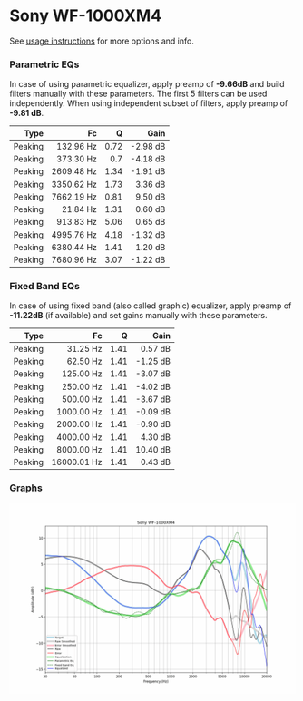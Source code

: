 # Sony WF-1000XM4
See [usage instructions](https://github.com/jaakkopasanen/AutoEq#usage) for more options and info.

### Parametric EQs
In case of using parametric equalizer, apply preamp of **-9.66dB** and build filters manually
with these parameters. The first 5 filters can be used independently.
When using independent subset of filters, apply preamp of **-9.81 dB**.

| Type    | Fc         |    Q | Gain     |
|--------:|-----------:|-----:|---------:|
| Peaking | 132.96 Hz  | 0.72 | -2.98 dB |
| Peaking | 373.30 Hz  | 0.7  | -4.18 dB |
| Peaking | 2609.48 Hz | 1.34 | -1.91 dB |
| Peaking | 3350.62 Hz | 1.73 | 3.36 dB  |
| Peaking | 7662.19 Hz | 0.81 | 9.50 dB  |
| Peaking | 21.84 Hz   | 1.31 | 0.60 dB  |
| Peaking | 913.83 Hz  | 5.06 | 0.65 dB  |
| Peaking | 4995.76 Hz | 4.18 | -1.32 dB |
| Peaking | 6380.44 Hz | 1.41 | 1.20 dB  |
| Peaking | 7680.96 Hz | 3.07 | -1.22 dB |

### Fixed Band EQs
In case of using fixed band (also called graphic) equalizer, apply preamp of **-11.22dB**
(if available) and set gains manually with these parameters.

| Type    | Fc          |    Q | Gain     |
|--------:|------------:|-----:|---------:|
| Peaking | 31.25 Hz    | 1.41 | 0.57 dB  |
| Peaking | 62.50 Hz    | 1.41 | -1.25 dB |
| Peaking | 125.00 Hz   | 1.41 | -3.07 dB |
| Peaking | 250.00 Hz   | 1.41 | -4.02 dB |
| Peaking | 500.00 Hz   | 1.41 | -3.67 dB |
| Peaking | 1000.00 Hz  | 1.41 | -0.09 dB |
| Peaking | 2000.00 Hz  | 1.41 | -0.90 dB |
| Peaking | 4000.00 Hz  | 1.41 | 4.30 dB  |
| Peaking | 8000.00 Hz  | 1.41 | 10.40 dB |
| Peaking | 16000.01 Hz | 1.41 | 0.43 dB  |

### Graphs
![](./Sony%20WF-1000XM4.png)